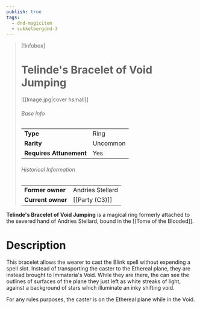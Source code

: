 ```yaml
---
publish: true
tags:
  - dnd-magicitem
  - sukkelbergdnd-3
---
```


> [!infobox]  
> # Telinde's Bracelet of Void Jumping
> ![[Image.jpg|cover hsmall]]
> ###### Base Info
> | | |
> |---|---|
> | **Type** | Ring |
> | **Rarity** | Uncommon |
> | **Requires Attunement** | Yes |
> ###### Historical Information
> | | |
> |---|---|
> | **Former owner** | Andries Stellard |
> | **Current owner** | [[Party (C3)]] |

**Telinde's Bracelet of Void Jumping** is a magical ring formerly attached to the severed hand of Andries Stellard, bound in the [[Tome of the Blooded]]. 
# Description
This bracelet allows the wearer to cast the Blink spell without expending a spell slot. Instead of transporting the caster to the Ethereal plane, they are instead brought to Immateria's Void. While they are there, the can see the outlines of surfaces of the plane they just left as white streaks of light, against a background of stars which illuminate an inky shifting void.

For any rules purposes, the caster is on the Ethereal plane while in the Void.